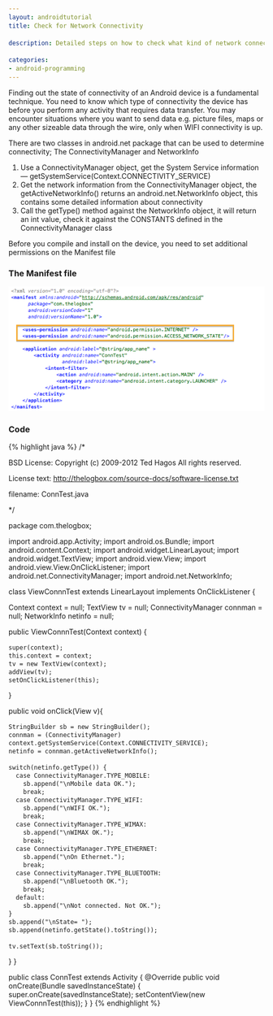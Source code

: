 ```yaml
---
layout: androidtutorial
title: Check for Network Connectivity

description: Detailed steps on how to check what kind of network connectivity an android device has. This code is useful to execute before you push out a significant amount of data using the network.

categories: 
- android-programming
---
```


Finding out the state of connectivity of an Android device is a fundamental technique. You need to know which type of connectivity the device has before you perform any activity that requires data transfer. You may encounter situations where you want to send data e.g. picture files,  maps or any other sizeable data through the wire, only when WIFI connectivity is up.

There are two classes in android.net package that can be used to determine connectivity; The ConnectivityManager and NetworkInfo

1. Use a ConnectivityManager object, get the System Service information — getSystemService(Context.CONNECTIVITY_SERVICE)
2. Get the network information from the ConnectivityManager object, the getActiveNetworkInfo() returns an android.net.NetworkInfo object, this contains some detailed information about connectivity
3. Call the getType() method against the NetworkInfo object, it will return an int value, check it against the CONSTANTS defined in the ConnectivityManager class

Before you compile and install on the device, you need to set additional permissions on the Manifest file

### The Manifest file

<img src='../img/android-manifest-conntest.png'/>

### Code

{% highlight java %}
/*

BSD License: Copyright (c) 2009-2012 Ted Hagos
All rights reserved.

License text: http://thelogbox.com/source-docs/software-license.txt

filename: ConnTest.java

*/

package com.thelogbox;

import android.app.Activity;
import android.os.Bundle;
import android.content.Context;
import android.widget.LinearLayout;
import android.widget.TextView;
import android.view.View;
import android.view.View.OnClickListener;
import android.net.ConnectivityManager;
import android.net.NetworkInfo;

class ViewConnnTest extends LinearLayout implements OnClickListener {

  Context context = null;
  TextView tv = null;
  ConnectivityManager connman = null;
  NetworkInfo netinfo = null;

  public ViewConnnTest(Context context) {

    super(context);
    this.context = context;
    tv = new TextView(context);
    addView(tv);
    setOnClickListener(this);

  }

  public void onClick(View v){

    StringBuilder sb = new StringBuilder();
    connman = (ConnectivityManager) context.getSystemService(Context.CONNECTIVITY_SERVICE);
    netinfo = connman.getActiveNetworkInfo(); 

    switch(netinfo.getType()) {
      case ConnectivityManager.TYPE_MOBILE:
        sb.append("\nMobile data OK.");
        break;
      case ConnectivityManager.TYPE_WIFI:
        sb.append("\nWIFI OK.");
        break;
      case ConnectivityManager.TYPE_WIMAX:
        sb.append("\nWIMAX OK.");
        break;
      case ConnectivityManager.TYPE_ETHERNET:
        sb.append("\nOn Ethernet.");
        break;
      case ConnectivityManager.TYPE_BLUETOOTH:
        sb.append("\nBluetooth OK.");
        break;
      default:
        sb.append("\nNot connected. Not OK.");
    }
    sb.append("\nState= "); 
    sb.append(netinfo.getState().toString());

    tv.setText(sb.toString());
  }
}

public class ConnTest extends Activity {
    @Override
    public void onCreate(Bundle savedInstanceState) {
        super.onCreate(savedInstanceState);
        setContentView(new ViewConnnTest(this));
    }
}
{% endhighlight %}